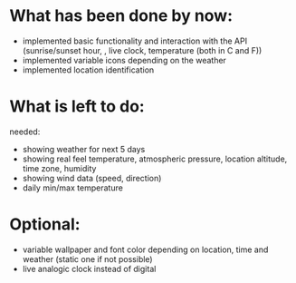 # What has been done by now:
- implemented basic functionality and interaction with the API (sunrise/sunset hour, , live clock, temperature (both in C and F))
- implemented variable icons depending on the weather
- implemented location identification

# What is left to do:
needed:
- showing weather for next 5 days
- showing real feel temperature, atmospheric pressure, location altitude, time zone, humidity
- showing wind data (speed, direction)
- daily min/max temperature

# Optional:
- variable wallpaper and font color depending on location, time and weather (static one if not possible)
- live analogic clock instead of digital